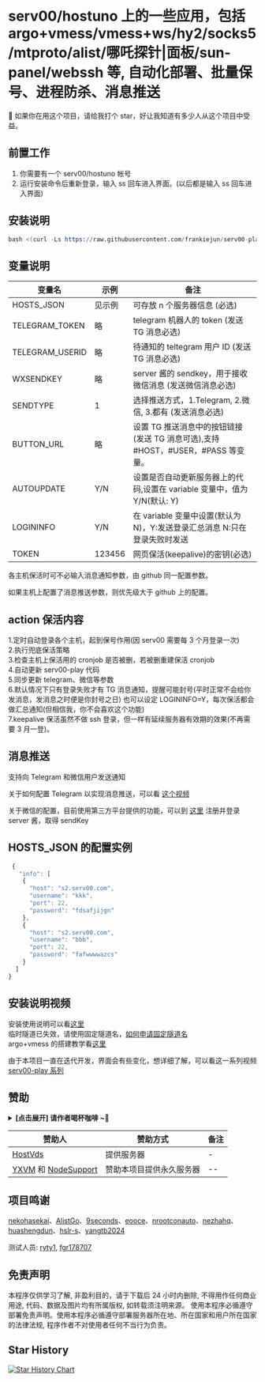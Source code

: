 # serv00/hostuno 上的一些应用，包括 argo+vmess/vmess+ws/hy2/socks5/mtproto/alist/哪吒探针|面板/sun-panel/webssh 等, 自动化部署、批量保号、进程防杀、消息推送

💖 如果你在用这个项目，请给我打个 star，好让我知道有多少人从这个项目中受益。

## 前置工作

1. 你需要有一个 serv00/hostuno 帐号
2. 运行安装命令后重新登录，输入 ss 回车进入界面。(以后都是输入 ss 回车进入界面)

## 安装说明

```s
bash <(curl -Ls https://raw.githubusercontent.com/frankiejun/serv00-play/main/start.sh) --install
```

## 变量说明

| 变量名          | 示例   | 备注                                                                             |
| --------------- | ------ | -------------------------------------------------------------------------------- |
| HOSTS_JSON      | 见示例 | 可存放 n 个服务器信息 (必选)                                                     |
| TELEGRAM_TOKEN  | 略     | telegram 机器人的 token (发送 TG 消息必选)                                       |
| TELEGRAM_USERID | 略     | 待通知的 teltegram 用户 ID (发送 TG 消息必选)                                    |
| WXSENDKEY       | 略     | server 酱的 sendkey，用于接收微信消息 (发送微信消息必选)                         |
| SENDTYPE        | 1      | 选择推送方式，1.Telegram, 2.微信, 3.都有 (发送消息必选)                          |
| BUTTON_URL      | 略     | 设置 TG 推送消息中的按钮链接 (发送 TG 消息可选),支持#HOST，#USER，#PASS 等变量。 |
| AUTOUPDATE      | Y/N    | 设置是否自动更新服务器上的代码,设置在 variable 变量中，值为 Y/N(默认: Y)         |
| LOGININFO       | Y/N    | 在 variable 变量中设置(默认为 N)，Y:发送登录汇总消息 N:只在登录失败时发送        |
| TOKEN           | 123456 | 网页保活(keepalive)的密钥(必选)                                                  |

各主机保活时可不必输入消息通知参数，由 github 同一配置参数。

如果主机上配置了消息推送参数，则优先级大于 github 上的配置。

## action 保活内容

1.定时自动登录各个主机，起到保号作用(因 serv00 需要每 3 个月登录一次)  
2.执行兜底保活策略  
3.检查主机上保活用的 cronjob 是否被删，若被删重建保活 cronjob  
4.自动更新 serv00-play 代码  
5.同步更新 telegram、微信等参数  
6.默认情况下只有登录失败才有 TG 消息通知，提醒可能封号(平时正常不会给你发消息，发消息之时便是你封号之日)
也可以设定 LOGININFO=Y，每次保活都会做汇总通知(但相信我，你不会喜欢这个功能)  
7.keepalive 保活虽然不做 ssh 登录，但一样有延续服务器有效期的效果(不再需要 3 月一登)。

## 消息推送

支持向 Telegram 和微信用户发送通知

关于如何配置 Telegram 以实现消息推送，可以看 [这个视频](https://www.youtube.com/watch?v=l8fPnMfq86c&t=3s)

关于微信的配置，目前使用第三方平台提供的功能，可以到 [这里](https://sct.ftqq.com/r/13223) 注册并登录 server 酱，取得 sendKey

## HOSTS_JSON 的配置实例

```js
 {
   "info": [
    {
      "host": "s2.serv00.com",
      "username": "kkk",
      "port": 22,
      "password": "fdsafjijgn"
    },
    {
      "host": "s2.serv00.com",
      "username": "bbb",
      "port": 22,
      "password": "fafwwwwazcs"
    }
  ]
}
```

## 安装说明视频

安装使用说明可以看[这里](https://youtu.be/ZCr7YiQX8Qs)  
临时隧道已失效，请使用固定隧道名，[如何申请固定隧道名](https://youtu.be/KyMvtWknu-k)  
argo+vmess 的搭建教学看[这里](https://youtu.be/nmb2F6uBKsg?si=v8twWIkIjsN8UYb-)

由于本项目一直在迭代开发，界面会有些变化，想详细了解，可以看这一系列视频[serv00-play 系列](https://www.youtube.com/playlist?list=PLaMnUIjE3d5zArqlLzTU2oMZ0h-5VP6C0)

## 赞助

<left><details><summary><strong> [点击展开] 请作者喝杯咖啡 ~🧧</strong></summary>
_捐赠将是对我最大的支持，它将激励我持续的创新和创作。捐赠>=5u, 可联系我加入饭友会会员群, 捐赠>=10u, 加入赞助人感谢名单_

![](https://look.pics.cloudns.ch/img/%E6%AC%A7%E6%98%93%E8%B5%9E%E5%8A%A9%E7%A0%81.png)

- **USDT-TRC20:** `TUa2hLirmyq6tUPpfxHuMmWJExR91vHo5t`

</details></left>

| 赞助人                                                                                                                | 赞助方式                 | 备注 |
| --------------------------------------------------------------------------------------------------------------------- | ------------------------ | ---- |
| [HostVds](https://hostvds.com/?affiliate_uuid=2b9179a7-6900-4636-bed2-182b4db0168e)                                   | 提供服务器               | -    |
| [YXVM](https://support.nodeget.com/page/promotion?id=95) 和 [NodeSupport](https://github.com/NodeSeekDev/NodeSupport) | 赞助本项目提供永久服务器 | --   |

## 项目鸣谢

[nekohasekai](https://github.com/SagerNet/sing-box)、[AlistGo](https://github.com/AlistGo/alist)、[9seconds](https://github.com/9seconds/mtg)、[eooce](https://github.com/eooce)、[nrootconauto](https://github.com/nrootconauto/MrChrootBSD)、[nezhahq](https://github.com/nezhahq/agent)、[huashengdun](https://github.com/huashengdun/webssh)、[hslr-s](https://github.com/hslr-s/sun-panel)、[yangtb2024](https://github.com/yangtb2024/OneTimeMessagePHP)

测试人员: [ryty1](https://github.com/ryty1), [fgr178707](https://github.com/fgr178707)

## 免责声明

本程序仅供学习了解, 非盈利目的，请于下载后 24 小时内删除, 不得用作任何商业用途, 代码、数据及图片均有所属版权, 如转载须注明来源。
使用本程序必循遵守部署免责声明。使用本程序必循遵守部署服务器所在地、所在国家和用户所在国家的法律法规, 程序作者不对使用者任何不当行为负责。

## Star History

[![Star History Chart](https://api.star-history.com/svg?repos=frankiejun/serv00-play&type=Date)](https://www.star-history.com/#frankiejun/serv00-play&Date)
